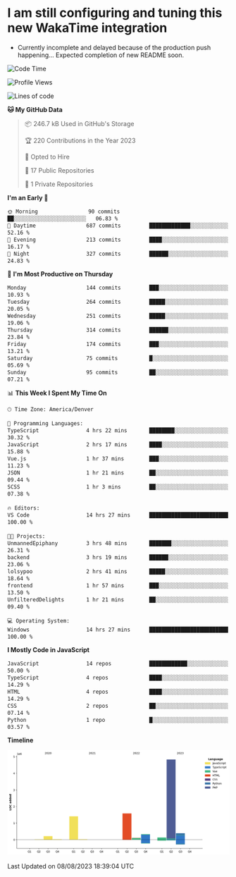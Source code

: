 # I am still configuring and tuning this new WakaTime integration
- Currently incomplete and delayed because of the production push happening... Expected completion of new README soon.
<!--START_SECTION:waka-->
![Code Time](http://img.shields.io/badge/Code%20Time-299%20hrs%2042%20mins-blue)

![Profile Views](http://img.shields.io/badge/Profile%20Views-0-blue)

![Lines of code](https://img.shields.io/badge/From%20Hello%20World%20I%27ve%20Written-9.0%20million%20lines%20of%20code-blue)

**🐱 My GitHub Data** 

> 📦 246.7 kB Used in GitHub's Storage 
 > 
> 🏆 220 Contributions in the Year 2023
 > 
> 💼 Opted to Hire
 > 
> 📜 17 Public Repositories 
 > 
> 🔑 1 Private Repositories 
 > 
**I'm an Early 🐤** 

```text
🌞 Morning                90 commits          ██░░░░░░░░░░░░░░░░░░░░░░░   06.83 % 
🌆 Daytime                687 commits         █████████████░░░░░░░░░░░░   52.16 % 
🌃 Evening                213 commits         ████░░░░░░░░░░░░░░░░░░░░░   16.17 % 
🌙 Night                  327 commits         ██████░░░░░░░░░░░░░░░░░░░   24.83 % 
```
📅 **I'm Most Productive on Thursday** 

```text
Monday                   144 commits         ███░░░░░░░░░░░░░░░░░░░░░░   10.93 % 
Tuesday                  264 commits         █████░░░░░░░░░░░░░░░░░░░░   20.05 % 
Wednesday                251 commits         █████░░░░░░░░░░░░░░░░░░░░   19.06 % 
Thursday                 314 commits         ██████░░░░░░░░░░░░░░░░░░░   23.84 % 
Friday                   174 commits         ███░░░░░░░░░░░░░░░░░░░░░░   13.21 % 
Saturday                 75 commits          █░░░░░░░░░░░░░░░░░░░░░░░░   05.69 % 
Sunday                   95 commits          ██░░░░░░░░░░░░░░░░░░░░░░░   07.21 % 
```


📊 **This Week I Spent My Time On** 

```text
🕑︎ Time Zone: America/Denver

💬 Programming Languages: 
TypeScript               4 hrs 22 mins       ████████░░░░░░░░░░░░░░░░░   30.32 % 
JavaScript               2 hrs 17 mins       ████░░░░░░░░░░░░░░░░░░░░░   15.88 % 
Vue.js                   1 hr 37 mins        ███░░░░░░░░░░░░░░░░░░░░░░   11.23 % 
JSON                     1 hr 21 mins        ██░░░░░░░░░░░░░░░░░░░░░░░   09.44 % 
SCSS                     1 hr 3 mins         ██░░░░░░░░░░░░░░░░░░░░░░░   07.38 % 

🔥 Editors: 
VS Code                  14 hrs 27 mins      █████████████████████████   100.00 % 

🐱‍💻 Projects: 
UnmannedEpiphany         3 hrs 48 mins       ███████░░░░░░░░░░░░░░░░░░   26.31 % 
backend                  3 hrs 19 mins       ██████░░░░░░░░░░░░░░░░░░░   23.06 % 
lolsypoo                 2 hrs 41 mins       █████░░░░░░░░░░░░░░░░░░░░   18.64 % 
frontend                 1 hr 57 mins        ███░░░░░░░░░░░░░░░░░░░░░░   13.50 % 
UnfilteredDelights       1 hr 21 mins        ██░░░░░░░░░░░░░░░░░░░░░░░   09.40 % 

💻 Operating System: 
Windows                  14 hrs 27 mins      █████████████████████████   100.00 % 
```

**I Mostly Code in JavaScript** 

```text
JavaScript               14 repos            ████████████░░░░░░░░░░░░░   50.00 % 
TypeScript               4 repos             ████░░░░░░░░░░░░░░░░░░░░░   14.29 % 
HTML                     4 repos             ████░░░░░░░░░░░░░░░░░░░░░   14.29 % 
CSS                      2 repos             ██░░░░░░░░░░░░░░░░░░░░░░░   07.14 % 
Python                   1 repo              █░░░░░░░░░░░░░░░░░░░░░░░░   03.57 % 
```



**Timeline**

![Lines of Code chart](https://raw.githubusercontent.com/certifiedbice/certifiedbice/main/assets/bar_graph.png)


 Last Updated on 08/08/2023 18:39:04 UTC
<!--END_SECTION:waka-->
